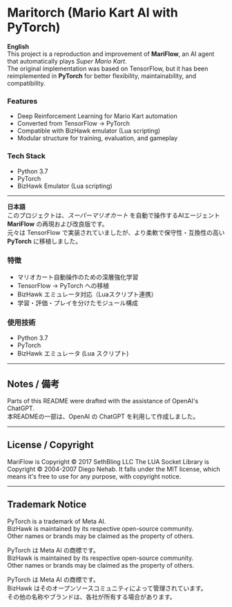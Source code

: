 # Maritorch (Mario Kart AI with PyTorch)

**English**  
This project is a reproduction and improvement of **MariFlow**, an AI agent that automatically plays *Super Mario Kart*.  
The original implementation was based on TensorFlow, but it has been reimplemented in **PyTorch** for better flexibility, maintainability, and compatibility.  

### Features
- Deep Reinforcement Learning for Mario Kart automation  
- Converted from TensorFlow → PyTorch  
- Compatible with BizHawk emulator (Lua scripting)  
- Modular structure for training, evaluation, and gameplay  

### Tech Stack
- Python 3.7  
- PyTorch  
- BizHawk Emulator (Lua scripting)  

---

**日本語**  
このプロジェクトは、*スーパーマリオカート* を自動で操作するAIエージェント **MariFlow** の再現および改良版です。  
元々は TensorFlow で実装されていましたが、より柔軟で保守性・互換性の高い **PyTorch** に移植しました。  

### 特徴
- マリオカート自動操作のための深層強化学習  
- TensorFlow → PyTorch への移植  
- BizHawk エミュレータ対応（Luaスクリプト連携）  
- 学習・評価・プレイを分けたモジュール構成  

### 使用技術
- Python 3.7  
- PyTorch  
- BizHawk エミュレータ (Lua スクリプト)  

---

## Notes / 備考
Parts of this README were drafted with the assistance of OpenAI's ChatGPT.  
本READMEの一部は、OpenAI の ChatGPT を利用して作成しました。

---

## License / Copyright
MariFlow is Copyright © 2017 SethBling LLC
The LUA Socket Library is Copyright © 2004-2007 Diego Nehab. It falls under the MIT license, which means it's free to use for any purpose, with copyright notice.

---

## Trademark Notice
PyTorch is a trademark of Meta AI.  
BizHawk is maintained by its respective open-source community.  
Other names or brands may be claimed as the property of others.  

PyTorch は Meta AI の商標です。  
BizHawk is maintained by its respective open-source community.  
Other names or brands may be claimed as the property of others.  

PyTorch は Meta AI の商標です。  
BizHawk はそのオープンソースコミュニティによって管理されています。  
その他の名称やブランドは、各社が所有する場合があります。 
